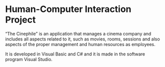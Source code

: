# Human-Computer Interaction Project

“The Cinephile” is an application that manages a cinema company and includes all aspects related to it, such as movies, rooms, sessions and also aspects of the proper management and human resources as employees.

It is developed in Visual Basic and C# and it is made in the software program Visual Studio.
